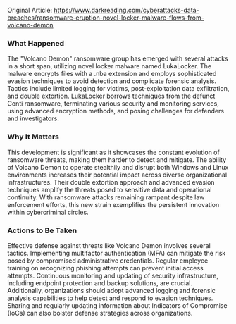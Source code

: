 Original Article: https://www.darkreading.com/cyberattacks-data-breaches/ransomware-eruption-novel-locker-malware-flows-from-volcano-demon

### What Happened

The "Volcano Demon" ransomware group has emerged with several attacks in a short span, utilizing novel locker malware named LukaLocker. The malware encrypts files with a .nba extension and employs sophisticated evasion techniques to avoid detection and complicate forensic analysis. Tactics include limited logging for victims, post-exploitation data exfiltration, and double extortion. LukaLocker borrows techniques from the defunct Conti ransomware, terminating various security and monitoring services, using advanced encryption methods, and posing challenges for defenders and investigators.

### Why It Matters

This development is significant as it showcases the constant evolution of ransomware threats, making them harder to detect and mitigate. The ability of Volcano Demon to operate stealthily and disrupt both Windows and Linux environments increases their potential impact across diverse organizational infrastructures. Their double extortion approach and advanced evasion techniques amplify the threats posed to sensitive data and operational continuity. With ransomware attacks remaining rampant despite law enforcement efforts, this new strain exemplifies the persistent innovation within cybercriminal circles.

### Actions to Be Taken

Effective defense against threats like Volcano Demon involves several tactics. Implementing multifactor authentication (MFA) can mitigate the risk posed by compromised administrative credentials. Regular employee training on recognizing phishing attempts can prevent initial access attempts. Continuous monitoring and updating of security infrastructure, including endpoint protection and backup solutions, are crucial. Additionally, organizations should adopt advanced logging and forensic analysis capabilities to help detect and respond to evasion techniques. Sharing and regularly updating information about Indicators of Compromise (IoCs) can also bolster defense strategies across organizations.